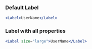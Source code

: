 ### Default Label

```jsx
<Label>UserName</Label>
```

### Label with all properties

```jsx
<Label size="large">UserName</Label>
```
